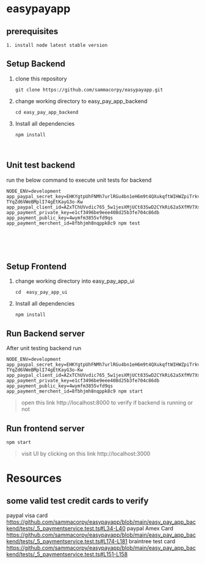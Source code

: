 # easypayapp

## prerequisites
```
1. install node latest stable version
```

## Setup Backend
1.  clone this repository
    ```
    git clone https://github.com/sammacorpy/easypayapp.git
    ```

2.  change working directory to easy_pay_app_backend
    ```
    cd easy_pay_app_backend
    ```

3.  Install all dependencies
    ```
    npm install
    ```
<br>

## Unit test backend
run the below command to execute unit tests for backend
``` 
NODE_ENV=development app_paypal_secret_key=EHKYgtpUhFNMh7urlRGu4bn1eH6m9t4QXukqftWIHWZpiTrkvok-TYqZd6VWeBMplI74gEtKayG3o-Kw app_paypal_client_id=AZxTChUVvdic765_5w1jesXMjUCt83SwD2CYkRi62a5XfMV7XscLRqi1xHVn2yzqIBsirDkwri3k0rSP app_payment_private_key=e1cf3496be9eee408d25b3fe704c86db app_payment_public_key=4wymfm3855vfd9qs app_payment_merchent_id=8fbhjmh8nqppk8c9 npm test
```

<br>
<br>
<br>

## Setup Frontend

1.  change working directory into easy_pay_app_ui
    ```
    cd  easy_pay_app_ui
    ```

2.  Install all dependencies
    ```
    npm install
    ```
    


## Run Backend server
After unit testing backend
run
```
NODE_ENV=development app_paypal_secret_key=EHKYgtpUhFNMh7urlRGu4bn1eH6m9t4QXukqftWIHWZpiTrkvok-TYqZd6VWeBMplI74gEtKayG3o-Kw app_paypal_client_id=AZxTChUVvdic765_5w1jesXMjUCt83SwD2CYkRi62a5XfMV7XscLRqi1xHVn2yzqIBsirDkwri3k0rSP app_payment_private_key=e1cf3496be9eee408d25b3fe704c86db app_payment_public_key=4wymfm3855vfd9qs app_payment_merchent_id=8fbhjmh8nqppk8c9 npm start
```
> open this link http://localhost:8000 to verify if backend is running or not 

## Run frontend server
```
npm start
```
> visit UI by clicking on this link http://localhost:3000



# Resources
## some valid test credit cards to verify 

paypal visa card https://github.com/sammacorpy/easypayapp/blob/main/easy_pay_app_backend/tests/_5_paymentservice.test.ts#L34-L40
paypal Amex Card https://github.com/sammacorpy/easypayapp/blob/main/easy_pay_app_backend/tests/_5_paymentservice.test.ts#L174-L181
braintree test card https://github.com/sammacorpy/easypayapp/blob/main/easy_pay_app_backend/tests/_5_paymentservice.test.ts#L151-L158



